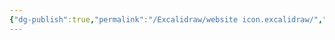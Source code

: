 ```yaml
---
{"dg-publish":true,"permalink":"/Excalidraw/website icon.excalidraw/","tags":["excalidraw"]}
---
```

<style> .container {font-family: sans-serif; text-align: center;} .button-wrapper button {z-index: 1;height: 40px; width: 100px; margin: 10px;padding: 5px;} .excalidraw .App-menu_top .buttonList { display: flex;} .excalidraw-wrapper { height: 800px; margin: 50px; position: relative;} :root[dir="ltr"] .excalidraw .layer-ui__wrapper .zen-mode-transition.App-menu_bottom--transition-left {transform: none;} </style><script src="https://cdn.jsdelivr.net/npm/react@17/umd/react.production.min.js"></script><script src="https://cdn.jsdelivr.net/npm/react-dom@17/umd/react-dom.production.min.js"></script><script type="text/javascript" src="https://cdn.jsdelivr.net/npm/@excalidraw/excalidraw@0/dist/excalidraw.production.min.js"></script><div id="website_iconexcalidraw.md"></div><script>(function(){const InitialData={"type":"excalidraw","version":2,"source":"https://excalidraw.com","elements":[{"id":"-77NQiGj81dYbahRkRj1L","type":"line","x":-187.703125,"y":-74.890625,"width":98.859375,"height":43.875,"angle":0,"strokeColor":"#2b8a3e","backgroundColor":"#40c057","fillStyle":"solid","strokeWidth":2,"strokeStyle":"solid","roughness":2,"opacity":70,"groupIds":[],"roundness":{"type":2},"seed":63537016,"version":286,"versionNonce":71596808,"isDeleted":false,"boundElements":null,"updated":1676904606996,"link":null,"locked":false,"points":[[0,0],[3.65625,-16.80859375],[30.0390625,-41.15234375],[67.578125,-41.7734375],[98.859375,-14.1484375],[97.62890625,2.1015625],[76.30859375,-8.96875],[18.1484375,-10.62890625],[0,0]],"lastCommittedPoint":[6.66796875,1.15234375],"startBinding":null,"endBinding":null,"startArrowhead":null,"endArrowhead":null},{"id":"pvnrsAwUFJzHKxtf5dADD","type":"line","x":-93.609375,"y":-11.31640625,"width":90.1875,"height":88.15234375,"angle":0,"strokeColor":"#495057","backgroundColor":"#ffdab9","fillStyle":"solid","strokeWidth":2,"strokeStyle":"solid","roughness":2,"opacity":100,"groupIds":[],"roundness":{"type":2},"seed":64164104,"version":553,"versionNonce":522135816,"isDeleted":false,"boundElements":null,"updated":1676905055912,"link":null,"locked":false,"points":[[0,0],[-13.10546875,9.75],[-68.16015625,13.3984375],[-75.953125,2.734375],[-86.02734375,-8.40234375],[-89.71875,-51.375],[-70.625,-69.83203125],[-30.40625,-74.75390625],[-9.28125,-68.25390625],[0.46875,-54.03515625],[0,0]],"lastCommittedPoint":[2.07421875,-2.03515625],"startBinding":null,"endBinding":null,"startArrowhead":null,"endArrowhead":null},{"id":"s2c1gR8Q7VNEZwnKRqM8M","type":"line","x":-89.22265625,"y":-57.34375,"width":27.48828125,"height":17.46875,"angle":0,"strokeColor":"#000000","backgroundColor":"#ffdab9","fillStyle":"solid","strokeWidth":2,"strokeStyle":"solid","roughness":2,"opacity":100,"groupIds":[],"roundness":{"type":2},"seed":1157373560,"version":98,"versionNonce":448220536,"isDeleted":false,"boundElements":null,"updated":1676905067595,"link":null,"locked":false,"points":[[0,0],[24.78125,-0.41015625],[22.3125,13.40234375],[8.3671875,17.05859375],[-2.70703125,14.1875],[0,0]],"lastCommittedPoint":[0.94921875,2.29296875],"startBinding":null,"endBinding":null,"startArrowhead":null,"endArrowhead":null},{"id":"diEwgsuPLcX7eE0CLVOFu","type":"line","x":-190.62890625,"y":-55.51953125,"width":23.15625,"height":17.0625,"angle":0,"strokeColor":"#000000","backgroundColor":"#ffdab9","fillStyle":"solid","strokeWidth":2,"strokeStyle":"solid","roughness":2,"opacity":100,"groupIds":[],"roundness":{"type":2},"seed":1832062072,"version":84,"versionNonce":1630641272,"isDeleted":false,"boundElements":null,"updated":1676905063082,"link":null,"locked":false,"points":[[0,0],[-15.578125,-1.640625],[-14.359375,8.921875],[-2.984375,15.421875],[7.578125,12.55078125],[0,0]],"lastCommittedPoint":[3.4765625,-1.390625],"startBinding":null,"endBinding":null,"startArrowhead":null,"endArrowhead":null},{"id":"A_8lqZ2KWK4vH-0iSPiRv","type":"rectangle","x":-174.20703125,"y":4.8984375,"width":73.08984375,"height":50.76953125,"angle":0,"strokeColor":"#2b8a3e","backgroundColor":"#12b886","fillStyle":"solid","strokeWidth":2,"strokeStyle":"solid","roughness":2,"opacity":100,"groupIds":[],"roundness":{"type":3},"seed":1894285832,"version":158,"versionNonce":873435256,"isDeleted":false,"boundElements":null,"updated":1676904982670,"link":null,"locked":false},{"id":"YTJIhzNc-pzNGYVqve8nJ","type":"line","x":-168.765625,"y":6.60546875,"width":23.9140625,"height":25.1875,"angle":0,"strokeColor":"#2b8a3e","backgroundColor":"#2b8a3e","fillStyle":"solid","strokeWidth":2,"strokeStyle":"solid","roughness":2,"opacity":70,"groupIds":[],"roundness":{"type":2},"seed":1708823560,"version":120,"versionNonce":1270079608,"isDeleted":false,"boundElements":null,"updated":1676905107055,"link":null,"locked":false,"points":[[0,0],[-23.9140625,8.9375],[-17.41796875,22.34375],[-7.66796875,25.1875],[0,0]],"lastCommittedPoint":[-0.76171875,-0.2265625],"startBinding":null,"endBinding":null,"startArrowhead":null,"endArrowhead":null},{"id":"5LLvZ241A9NPtJhTg4Wno","type":"line","x":-100.26171875,"y":7.578125,"width":23.15625,"height":21.91015625,"angle":0,"strokeColor":"#2b8a3e","backgroundColor":"#2b8a3e","fillStyle":"solid","strokeWidth":2,"strokeStyle":"solid","roughness":2,"opacity":70,"groupIds":[],"roundness":{"type":2},"seed":1624967800,"version":102,"versionNonce":1914495496,"isDeleted":false,"boundElements":null,"updated":1676905112660,"link":null,"locked":false,"points":[[0,0],[23.15625,9.72265625],[16.5859375,21.91015625],[3.875,21.484375],[0,0]],"lastCommittedPoint":[2.2265625,5.08203125],"startBinding":null,"endBinding":null,"startArrowhead":null,"endArrowhead":null},{"id":"usDaGYT078j1nIijTMSG_","type":"diamond","x":-98.51171875,"y":28.99609375,"width":27.03125,"height":17.875,"angle":0,"strokeColor":"#495057","backgroundColor":"#ffdab9","fillStyle":"solid","strokeWidth":2,"strokeStyle":"solid","roughness":2,"opacity":100,"groupIds":[],"roundness":{"type":2},"seed":538094968,"version":42,"versionNonce":517860472,"isDeleted":false,"boundElements":null,"updated":1676905141680,"link":null,"locked":false},{"id":"yd1D9aEnz0zaOfj7pDchS","type":"diamond","x":-200.7109375,"y":21.13671875,"width":22.203125,"height":24.5546875,"angle":0,"strokeColor":"#343a40","backgroundColor":"#ffdab9","fillStyle":"solid","strokeWidth":2,"strokeStyle":"solid","roughness":2,"opacity":100,"groupIds":[],"roundness":{"type":2},"seed":902188664,"version":43,"versionNonce":1893579784,"isDeleted":false,"boundElements":null,"updated":1676905130386,"link":null,"locked":false},{"id":"ct2Srftnbz09ThPBE2GMh","type":"diamond","x":-191.3828125,"y":52.9375,"width":34.0390625,"height":29.59375,"angle":0,"strokeColor":"#000000","backgroundColor":"#b94e48","fillStyle":"solid","strokeWidth":2,"strokeStyle":"solid","roughness":2,"opacity":70,"groupIds":[],"roundness":{"type":2},"seed":1127764344,"version":103,"versionNonce":15615352,"isDeleted":false,"boundElements":null,"updated":1676905020401,"link":null,"locked":false},{"type":"diamond","version":110,"versionNonce":564052856,"isDeleted":false,"id":"x32B5oFWXqfVzGSASdxbZ","fillStyle":"solid","strokeWidth":2,"strokeStyle":"solid","roughness":2,"opacity":70,"angle":0,"x":-123.90625,"y":52.39453125,"strokeColor":"#000000","backgroundColor":"#b94e48","width":34.0390625,"height":29.59375,"seed":2064617480,"groupIds":[],"roundness":{"type":2},"boundElements":null,"updated":1676905013729,"link":null,"locked":false},{"id":"WM_WTHpJdIlW_SPjtNkBO","type":"ellipse","x":-130.609375,"y":-40.5078125,"width":16.933593750000004,"height":26.265624999999996,"angle":0,"strokeColor":"#000000","backgroundColor":"#ffffff","fillStyle":"solid","strokeWidth":1,"strokeStyle":"solid","roughness":2,"opacity":100,"groupIds":[],"roundness":{"type":2},"seed":2119802232,"version":233,"versionNonce":1471223160,"isDeleted":false,"boundElements":null,"updated":1676905219091,"link":null,"locked":false},{"type":"ellipse","version":265,"versionNonce":1966745464,"isDeleted":false,"id":"mmjnTp8fOgnS-YPnD8V_T","fillStyle":"solid","strokeWidth":1,"strokeStyle":"solid","roughness":2,"opacity":100,"angle":0,"x":-162.240234375,"y":-37.609375,"strokeColor":"#000000","backgroundColor":"#ffffff","width":16.933593750000004,"height":26.265624999999996,"seed":388898056,"groupIds":[],"roundness":{"type":2},"boundElements":null,"updated":1676905227745,"link":null,"locked":false},{"id":"ejJ6Gv0jmQCU3YqyfTZ7K","type":"line","x":-182.6640625,"y":-76.6640625,"width":105.14453125,"height":73.7578125,"angle":0,"strokeColor":"#343a40","backgroundColor":"#ffd700","fillStyle":"solid","strokeWidth":4,"strokeStyle":"solid","roughness":2,"opacity":100,"groupIds":[],"roundness":{"type":2},"seed":386600312,"version":642,"versionNonce":1055170680,"isDeleted":false,"boundElements":null,"updated":1676905269461,"link":null,"locked":false,"points":[[0,0],[-7.42578125,28],[-1.04296875,64.55859375],[18.98046875,49.52734375],[68.13671875,19.6171875],[73.375,37.89453125],[81.90625,43.16015625],[82.28515625,58.59765625],[94.06640625,60.61328125],[97.71875,41.3359375],[89.51953125,30.265625],[89.484375,5.609375],[73.0859375,-4.64453125],[50.60546875,-7.94921875],[24.25390625,-9.19921875],[14,-4.32421875],[0,0]],"lastCommittedPoint":[6.6171875,4.20703125],"startBinding":null,"endBinding":null,"startArrowhead":null,"endArrowhead":null},{"id":"hAr6uKfrTaeCRtlfHuk23","type":"ellipse","x":-129.1484375,"y":-34.19140625,"width":13.773437499999998,"height":9.30859375,"angle":0,"strokeColor":"#000000","backgroundColor":"00000","fillStyle":"solid","strokeWidth":1,"strokeStyle":"solid","roughness":2,"opacity":100,"groupIds":[],"roundness":{"type":2},"seed":813181960,"version":65,"versionNonce":996460920,"isDeleted":false,"boundElements":null,"updated":1676905251018,"link":null,"locked":false},{"type":"ellipse","version":65,"versionNonce":996460920,"isDeleted":false,"id":"s1dVD_l3-jvIiWyBzbqZY","fillStyle":"solid","strokeWidth":1,"strokeStyle":"solid","roughness":2,"opacity":100,"angle":0,"x":-162.54296875,"y":-32.412109375,"strokeColor":"#000000","backgroundColor":"00000","width":13.773437499999998,"height":9.30859375,"seed":826321416,"groupIds":[],"roundness":{"type":2},"boundElements":null,"updated":1676905253110,"link":null,"locked":false},{"id":"o1UtbAC3b7s5GO0btN3LY","type":"image","x":-2.08984375,"y":-147.3828125,"width":200,"height":252,"angle":0,"strokeColor":"transparent","backgroundColor":"transparent","fillStyle":"hachure","strokeWidth":2,"strokeStyle":"solid","roughness":2,"opacity":70,"groupIds":[],"roundness":null,"seed":186677000,"version":228,"versionNonce":1307582984,"isDeleted":true,"boundElements":null,"updated":1676905275280,"link":null,"locked":false,"status":"pending","fileId":"44c617f23355537fd7452947c2838b803da20251","scale":[1,1]}],"appState":{"theme":"light","viewBackgroundColor":"#ffffff","currentItemStrokeColor":"#000000","currentItemBackgroundColor":"00000","currentItemFillStyle":"solid","currentItemStrokeWidth":1,"currentItemStrokeStyle":"solid","currentItemRoughness":2,"currentItemOpacity":100,"currentItemFontFamily":1,"currentItemFontSize":20,"currentItemTextAlign":"left","currentItemStartArrowhead":null,"currentItemEndArrowhead":"arrow","scrollX":619.15625,"scrollY":488.2421875,"zoom":{"value":1},"currentItemRoundness":"round","gridSize":null,"colorPalette":{},"currentStrokeOptions":null,"previousGridSize":null},"files":{}};InitialData.scrollToContent=true;App=()=>{const e=React.useRef(null),t=React.useRef(null),[n,i]=React.useState({width:void 0,height:void 0});return React.useEffect(()=>{i({width:t.current.getBoundingClientRect().width,height:t.current.getBoundingClientRect().height});const e=()=>{i({width:t.current.getBoundingClientRect().width,height:t.current.getBoundingClientRect().height})};return window.addEventListener("resize",e),()=>window.removeEventListener("resize",e)},[t]),React.createElement(React.Fragment,null,React.createElement("div",{className:"excalidraw-wrapper",ref:t},React.createElement(ExcalidrawLib.Excalidraw,{ref:e,width:n.width,height:n.height,initialData:InitialData,viewModeEnabled:!0,zenModeEnabled:!0,gridModeEnabled:!1})))},excalidrawWrapper=document.getElementById("website_iconexcalidraw.md");ReactDOM.render(React.createElement(App),excalidrawWrapper);})();</script>